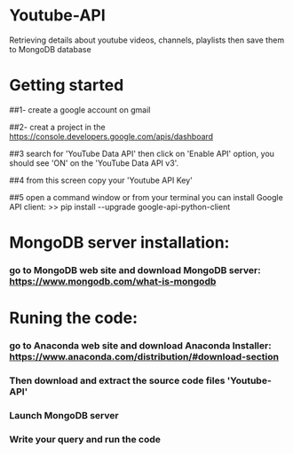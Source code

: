 # Youtube-API
Retrieving details about youtube videos, channels, playlists then save them to MongoDB database

# Getting started
##1- create a google account on gmail

##2- creat a project in the https://console.developers.google.com/apis/dashboard

##3 search for 'YouTube Data API' then click on 'Enable API' option, you should see 'ON' on the 'YouTube Data API v3'. 

##4 from this screen copy your 'Youtube API Key'

##5 open a command window or from your terminal you can install Google API client:
\>\> pip install --upgrade google-api-python-client

#  MongoDB server installation:
### go to MongoDB web site and download MongoDB server: https://www.mongodb.com/what-is-mongodb

# Runing the code:
### go to Anaconda web site and download Anaconda Installer: https://www.anaconda.com/distribution/#download-section
### Then download and extract the source code files 'Youtube-API'
### Launch MongoDB server
### Write your query and run the code



